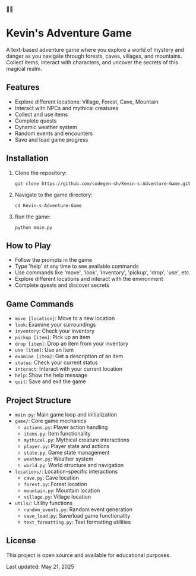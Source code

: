 🌈🌈
# Kevin's Adventure Game

A text-based adventure game where you explore a world of mystery and danger as you navigate through forests, caves, villages, and mountains. Collect items, interact with characters, and uncover the secrets of this magical realm.

## Features

- Explore different locations: Village, Forest, Cave, Mountain
- Interact with NPCs and mythical creatures
- Collect and use items
- Complete quests
- Dynamic weather system
- Random events and encounters
- Save and load game progress

## Installation

1. Clone the repository:
   ```
   git clone https://github.com/codegen-sh/Kevin-s-Adventure-Game.git
   ```

2. Navigate to the game directory:
   ```
   cd Kevin-s-Adventure-Game
   ```

3. Run the game:
   ```
   python main.py
   ```

## How to Play

- Follow the prompts in the game
- Type 'help' at any time to see available commands
- Use commands like 'move', 'look', 'inventory', 'pickup', 'drop', 'use', etc.
- Explore different locations and interact with the environment
- Complete quests and discover secrets

## Game Commands

- `move [location]`: Move to a new location
- `look`: Examine your surroundings
- `inventory`: Check your inventory
- `pickup [item]`: Pick up an item
- `drop [item]`: Drop an item from your inventory
- `use [item]`: Use an item
- `examine [item]`: Get a description of an item
- `status`: Check your current status
- `interact`: Interact with your current location
- `help`: Show the help message
- `quit`: Save and exit the game

## Project Structure

- `main.py`: Main game loop and initialization
- `game/`: Core game mechanics
  - `actions.py`: Player action handling
  - `items.py`: Item functionality
  - `mythical.py`: Mythical creature interactions
  - `player.py`: Player state and actions
  - `state.py`: Game state management
  - `weather.py`: Weather system
  - `world.py`: World structure and navigation
- `locations/`: Location-specific interactions
  - `cave.py`: Cave location
  - `forest.py`: Forest location
  - `mountain.py`: Mountain location
  - `village.py`: Village location
- `utils/`: Utility functions
  - `random_events.py`: Random event generation
  - `save_load.py`: Save/load game functionality
  - `text_formatting.py`: Text formatting utilities

## License

This project is open source and available for educational purposes.

Last updated: May 21, 2025
